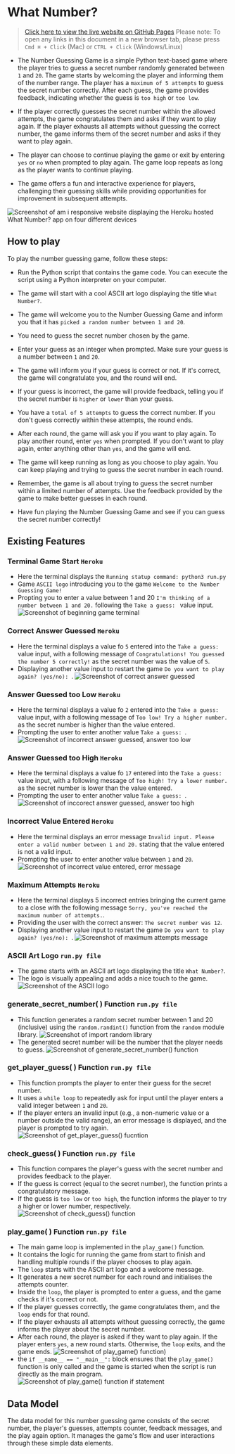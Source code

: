 # What Number?
> [Click here to view the live website on GitHub Pages](https://what-number-c26ae6113643.herokuapp.com/) Please note: To open any links in this document in a new browser tab, please press `Cmd ⌘ + Click` (Mac) or `CTRL + Click` (Windows/Linux)

- The Number Guessing Game is a simple Python text-based game where the player tries to guess a secret number randomly generated between `1` and `20`. The game starts by welcoming the player and informing them of the number range. The player has a `maximum of 5 attempts` to guess the secret number correctly. After each guess, the game provides feedback, indicating whether the guess is `too high` or `too low`.

- If the player correctly guesses the secret number within the allowed attempts, the game congratulates them and asks if they want to play again. If the player exhausts all attempts without guessing the correct number, the game informs them of the secret number and asks if they want to play again.

- The player can choose to continue playing the game or exit by entering `yes` or `no` when prompted to play again. The game loop repeats as long as the player wants to continue playing.

- The game offers a fun and interactive experience for players, challenging their guessing skills while providing opportunities for improvement in subsequent attempts.

![Screenshot of am i responsive website displaying the Heroku hosted What Number? app on four different devices](assets/images/README.md/what-number-am-i-responsive.png)

## How to play
To play the number guessing game, follow these steps:

- Run the Python script that contains the game code. You can execute the script using a Python interpreter on your computer.

- The game will start with a cool ASCII art logo displaying the title `What Number?`.

- The game will welcome you to the Number Guessing Game and inform you that it has `picked a random number between 1 and 20`.

- You need to guess the secret number chosen by the game.

- Enter your guess as an integer when prompted. Make sure your guess is a number between `1` and `20`.

- The game will inform you if your guess is correct or not. If it's correct, the game will congratulate you, and the round will end.

- If your guess is incorrect, the game will provide feedback, telling you if the secret number is `higher` or `lower` than your guess.

- You have a `total of 5 attempts` to guess the correct number. If you don't guess correctly within these attempts, the round ends.

- After each round, the game will ask you if you want to play again. To play another round, enter `yes` when prompted. If you don't want to play again, enter anything other than `yes`, and the game will end.

- The game will keep running as long as you choose to play again. You can keep playing and trying to guess the secret number in each round.

- Remember, the game is all about trying to guess the secret number within a limited number of attempts. Use the feedback provided by the game to make better guesses in each round.

- Have fun playing the Number Guessing Game and see if you can guess the secret number correctly!

## Existing Features
### Terminal Game Start `Heroku`
- Here the terminal displays the `Running statup command: python3 run.py`
- Game `ASCII logo` introducing you to the game `Welcome to the Number Guessing Game!`
- Propting you to enter a value between 1 and 20 `I'm thinking of a number between 1 and 20.` following the `Take a guess: ` value input.
![Screenshot of beginning game terminal](assets/images/README.md/terminal-game-start.png)

### Correct Answer Guessed `Heroku`
- Here the terminal displays a value fo `5` entered into the `Take a guess: ` value input, with a following message of `Congratulations! You guessed the number 5 correctly!` as the secret number was the value of `5`.
- Displaying another value input to restart the game `Do you want to play again? (yes/no): `.
![Screenshot of correct answer guessed](assets/images/README.md/terminal-game-correct-guess.png)

### Answer Guessed too Low `Heroku`
- Here the terminal displays a value fo `2` entered into the `Take a guess: ` value input, with a following message of `Too low! Try a higher number.` as the secret number is higher than the value entered.
- Prompting the user to enter another value `Take a guess: `.
![Screenshot of incorrect answer guessed, answer too low](assets/images/README.md/terminal-game-incorrect-guess-too-low.png)

### Answer Guessed too High `Heroku`
- Here the terminal displays a value fo `17` entered into the `Take a guess: ` value input, with a following message of `Too high! Try a lower number.` as the secret number is lower than the value entered.
- Prompting the user to enter another value `Take a guess: `.
![Screenshot of inccorect answer guessed, answer too high](assets/images/README.md/terminal-game-incorrect-guess-too-high.png)

### Incorrect Value Entered `Heroku`
- Here the terminal displays an error message `Invalid input. Please enter a valid number between 1 and 20.` stating that the value entered is not a valid input.
- Prompting the user to enter another value between `1` and `20`.
![Screenshot of incorrect value entered, error message](assets/images/README.md/terminal-game-incorrect-value-entered-error-message.png)

### Maximum Attempts `Heroku`
- Here the terminal displays 5 incorrect entries bringing the current game to a close with the following message `Sorry, you've reached the maximum number of attempts.`.
- Providing the user with the correct answer: `The secret number was 12`.
- Displaying another value input to restart the game `Do you want to play again? (yes/no): `.
![Screenshot of maximum attempts message](assets/images/README.md/terminal-game-max-attempts-play-again-message.png)

### ASCII Art Logo `run.py file`
- The game starts with an ASCII art logo displaying the title `What Number?`.
- The logo is visually appealing and adds a nice touch to the game.
![Screenshot of the ASCII logo](assets/images/README.md/ASCII-logo.png)

### generate_secret_number( ) Function `run.py file`
- This function generates a random secret number between 1 and 20 (inclusive) using the `random.randint()` function from the `random` module library.
![Screenshot of import random library](assets/images/README.md/import-random.png)
- The generated secret number will be the number that the player needs to guess.
![Screenshot of generate_secret_number() function](assets/images/README.md/generate_secret_number()-function.png)

### get_player_guess( ) Function `run.py file`
- This function prompts the player to enter their guess for the secret number.
- It uses a `while loop` to repeatedly ask for input until the player enters a valid integer between `1` and `20`.
- If the player enters an invalid input (e.g., a non-numeric value or a number outside the valid range), an error message is displayed, and the player is prompted to try again.
![Screenshot of get_player_guess() fucntion](assets/images/README.md/get_player_guess()-function.png)

### check_guess( ) Function `run.py file`
- This function compares the player's guess with the secret number and provides feedback to the player.
- If the guess is correct (equal to the secret number), the function prints a congratulatory message.
- If the guess is `too low` or `too high`, the function informs the player to try a higher or lower number, respectively.
![Screenshot of check_guess() function](assets/images/README.md/check_guess()-function.png)

### play_game( ) Function `run.py file`
- The main game loop is implemented in the `play_game()` function.
- It contains the logic for running the game from start to finish and handling multiple rounds if the player chooses to play again.
- The `loop` starts with the ASCII art logo and a welcome message.
- It generates a new secret number for each round and initialises the attempts counter.
- Inside the `loop`, the player is prompted to enter a guess, and the game checks if it's correct or not.
- If the player guesses correctly, the game congratulates them, and the `loop` ends for that round.
- If the player exhausts all attempts without guessing correctly, the game informs the player about the secret number.
- After each round, the player is asked if they want to play again. If the player enters `yes`, a new round starts. Otherwise, the `loop` exits, and the game ends.
![Screenshot of play_game() function)](assets/images/README.md/play_game()-function.png)
- the `if __name__ == "__main__":` block ensures that the `play_game()` function is only called and the game is started when the script is run directly as the main program.
![Screenshot of play_game() function if statement](assets/images/README.md/initial-game-start-if-statement.png)

## Data Model
The data model for this number guessing game consists of the secret number, the player's guesses, attempts counter, feedback messages, and the play again option. It manages the game's flow and user interactions through these simple data elements.

